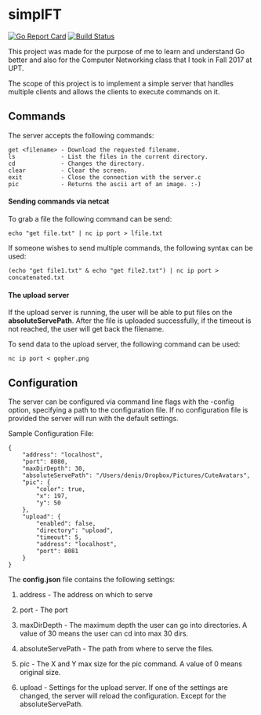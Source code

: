 # simplFT

[![Go Report Card](https://goreportcard.com/badge/github.com/Metonimie/simplFT)](https://goreportcard.com/report/github.com/Metonimie/simplFT)
[![Build Status](https://travis-ci.org/Metonimie/simplFT.svg?branch=master)](https://travis-ci.org/Metonimie/simplFT)

This project was made for the purpose of me to learn and understand Go better and also for the Computer Networking class
that I took in Fall 2017 at UPT.

The scope of this project is to implement a simple server that handles multiple clients and allows the clients to
execute commands on it.

## Commands

The server accepts the following commands:

```
get <filename> - Download the requested filename.
ls             - List the files in the current directory.
cd             - Changes the directory.
clear          - Clear the screen.
exit           - Close the connection with the server.c
pic            - Returns the ascii art of an image. :-)
```

#### Sending commands via netcat

To grab a file the following command can be send:

```echo "get file.txt" | nc ip port > lfile.txt```

If someone wishes to send multiple commands, the following syntax
can be used:

```(echo "get file1.txt" & echo "get file2.txt") | nc ip port > concatenated.txt```

#### The upload server

If the upload server is running, the user will be able to put files
on the **absoluteServePath**. After the file is uploaded successfully,
if the timeout is not reached, the user will get back the filename.

To send data to the upload server, the following command can be used:

```nc ip port < gopher.png```

## Configuration

The server can be configured via command line flags with the -config option,
specifying a path to the configuration file.
If no configuration file is provided the server will run with the default settings.

Sample Configuration File:
```
{
    "address": "localhost",
    "port": 8080,
    "maxDirDepth": 30,
    "absoluteServePath": "/Users/denis/Dropbox/Pictures/CuteAvatars",
    "pic": {
        "color": true,
        "x": 197,
        "y": 50
    },
    "upload": {
        "enabled": false,
        "directory": "upload",
        "timeout": 5,
        "address": "localhost",
        "port": 8081
    }
}
```

The **config.json** file contains the following settings:

1. address           - The address on which to serve

2. port              - The port

3. maxDirDepth       - The maximum depth the user can go into directories. A value of 30 means the user can cd into max 30 dirs.

4. absoluteServePath - The path from where to serve the files.

5. pic               - The X and Y max size for the pic command. A value of 0 means original size.

6. upload            - Settings for the upload server.
If one of the settings are changed, the server will reload the configuration.
Except for the absoluteServePath.
